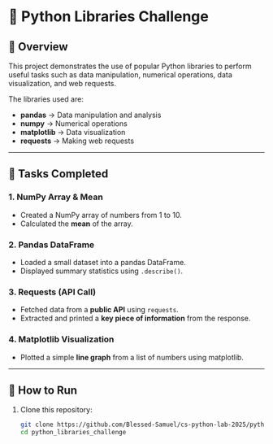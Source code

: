 # 🐍 Python Libraries Challenge  

## 📌 Overview  
This project demonstrates the use of popular Python libraries to perform useful tasks such as data manipulation, numerical operations, data visualization, and web requests.  

The libraries used are:  
- **pandas** → Data manipulation and analysis  
- **numpy** → Numerical operations  
- **matplotlib** → Data visualization  
- **requests** → Making web requests  

---

## 📝 Tasks Completed  

### 1. NumPy Array & Mean  
- Created a NumPy array of numbers from 1 to 10.  
- Calculated the **mean** of the array.  

### 2. Pandas DataFrame  
- Loaded a small dataset into a pandas DataFrame.  
- Displayed summary statistics using `.describe()`.  

### 3. Requests (API Call)  
- Fetched data from a **public API** using `requests`.  
- Extracted and printed a **key piece of information** from the response.  

### 4. Matplotlib Visualization  
- Plotted a simple **line graph** from a list of numbers using matplotlib.  

---

## 🚀 How to Run  
1. Clone this repository:  
   ```bash
   git clone https://github.com/Blessed-Samuel/cs-python-lab-2025/python_libraries_challenge
   cd python_libraries_challenge
